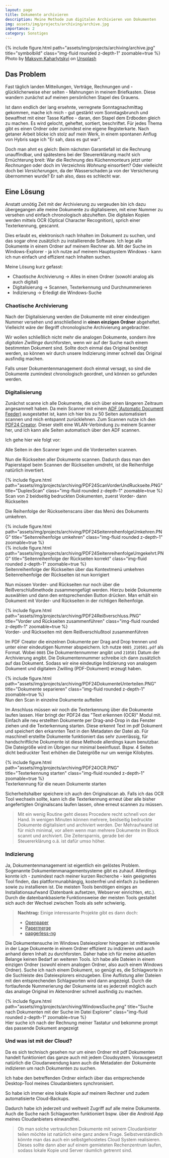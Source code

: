 ```yaml
---
layout: page
title: Dokumente archivieren
description: Meine Methode zum digitalen Archivieren von Dokumenten
img: assets/img/projects/archiving/archive.jpg
importance: 2
category: Sonstiges
---
```


<div class="row">
    <div class="col-sm mt-3 mt-md-0 text-center">
        {% include figure.html path="assets/img/projects/archiving/archive.jpg" title="symbolbild" class="img-fluid rounded z-depth-1" zoomable=true %}
    </div>
</div>
<div class="caption">
  Photo by <a href="https://unsplash.com/es/@qwitka?utm_source=unsplash&utm_medium=referral&utm_content=creditCopyText">Maksym Kaharlytskyi</a> on <a href="https://unsplash.com/?utm_source=unsplash&utm_medium=referral&utm_content=creditCopyText">Unsplash</a>
</div>  

## Das Problem

Fast täglich landen Mitteilungen, Verträge, Rechnungen und - glücklicherweise eher selten - Mahnungen in meinem Briefkasten.
Diese wandern zunächst auf meinen persönlichen Stapel des Grauens.

Ist dann endlich der lang ersehnte, verregnete Sonntagnachmittag gekommen, mache ich mich - gut gestärkt vom Sonntagsbrunch und bewaffnet mit einer Tasse Kaffee - daran, den Stapel dem Erdboden gleich zu machen. Es wird gelocht, geheftet, sortiert, beschriftet. Für jedes Thema gibt es einen Ordner oder zumindest eine eigene Registerkarte.
Nach getaner Arbeit blicke ich stolz auf mein Werk, in einem spontanen Anflug von Hybris sage ich "Er sah, dass es gut war".

Doch man ahnt es gleich: Beim nächsten Garantiefall ist die Rechnung unauffindbar, und spätestens bei der Steuererklärung macht sich Ernüchterung breit:
War die Rechnung des Küchenmonteurs jetzt unter *Rechnungen* oder doch im Verzeichnis *Wohnung* einsortiert? Oder vielleicht doch bei *Versicherungen*, da der Wasserschaden ja von der Versicherung übernommen wurde?
Er sah also, dass es schlecht war.

## Eine Lösung

Anstatt unnötig Zeit mit der Archivierung zu vergeuden bin ich dazu übergegangen alle meine Dokumente zu digitalisieren, mit einer Nummer zu versehen und einfach chronologisch abzuheften.
Die digitalen Kopien werden mittels OCR (Optical Character Recognition), sprich einer Texterkennung, gescannt.

Dies erlaubt es, elektronisch nach Inhalten im Dokument zu suchen, und das sogar ohne zusätzlich zu installierende Software.
Ich lege alle Dokumente in einem Ordner auf meinem Rechner ab. Mit der Suche im Windows-Explorer - ja ich nutze auf meinem Hauptsystem Windows - kann ich nun einfach und effizient nach Inhalten suchen.

Meine Lösung kurz gefasst:

- Chaotische Archivierung &rarr; Alles in einen Ordner (sowohl analog als auch digital)
- Digitalisierung &rarr; Scannen, Texterkennung und Durchnummerieren
- Indizierung &rarr; Erledigt die Windows-Suche


### Chaotische Archivierung

Nach der Digitalisierung werden die Dokumente mit einer eindeutigen Nummer versehen und anschließend in **einen einzigen Ordner** abgeheftet.
Vielleicht wäre der Begriff chronologische Archivierung angebrachter.

Wir wollen schließlich nicht mehr die analogen Dokumente, sondern ihre *digitalen Zwillinge* durchforsten, wenn wir auf der Suche nach einem bestimmten Dokument sind.
Sollte doch einmal das Original benötigt werden, so können wir durch unsere Indizierung immer schnell das Original ausfindig machen.

Falls unser Dokumentenmanagement doch einmal versagt, so sind die Dokumente zumindest chronologisch geordnet, und können so gefunden werden. 

### Digitalisierung

Zunächst scanne ich alle Dokumente, die sich über einen längeren Zeitraum angesammelt haben.
Da mein Scanner mit einem [ADF (Automatic Document Feeder)](https://de.wikipedia.org/wiki/Automatischer_Vorlagenwechsler) ausgestattet ist, kann ich hier bis zu 50 Seiten automatisiert scannen und mich entspannt zurücklehnen.
Zum Scannen nutze ich den [PDF24 Creator](https://tools.pdf24.org/de/creator).
Dieser stellt eine WLAN-Verbindung zu meinem Scanner her, und ich kann alle Seiten automatisch über den ADF scannen.

Ich gehe hier wie folgt vor:

Alle Seiten in den Scanner legen und die Vorderseiten scannen.

Nun die Rückseiten aller Dokumente scannen. Dadurch dass man den Papierstapel beim Scannen der Rückseiten umdreht, ist die Reihenfolge natürlich invertiert.

<div class="row px-4">
    <div class="col-sm mt-3 mt-md-0">
        {% include figure.html path="assets/img/projects/archiving/PDF24ScanVorderUndRuckseite.PNG" title="DuplexScan" class="img-fluid rounded z-depth-1" zoomable=true %}
    </div>
</div>
<div class="caption">
    Scan von 2 beidseitig bedruckten Dokumenten, zuerst Vorder- dann Rückseiten
</div>

Die Reihenfolge der Rückseitenscans über das Menü des Dokuments umkehren.

<div class="row px-4">
    <div class="col-sm mt-3 mt-md-0">
        {% include figure.html path="assets/img/projects/archiving/PDF24SeitenreihenfolgeUmkehren.PNG" title="Seitenreihenfolge umkehren" class="img-fluid rounded z-depth-1" zoomable=true %}
    </div>
    <div class="col-sm mt-3 mt-md-0">
        {% include figure.html path="assets/img/projects/archiving/PDF24SeitenreihenfolgeUmgekehrt.PNG" title="Seitenreihenfolge der Rückseiten korrekt" class="img-fluid rounded z-depth-1" zoomable=true %}
    </div>
</div>
<div class="row px-4">
    <div class="col-sm mt-3 mt-md-0 caption">
        Seitenreihenfolge der Rückseiten über das Kontextmenü umkehren
    </div>
    <div class="col-sm mt-3 mt-md-0 caption">
        Seitenreihenfolge der Rückseiten ist nun korrigiert
    </div>
</div>

Nun müssen Vorder- und Rückseiten nur noch über die Reißverschlußmethode zusammengefügt werden. Hierzu beide Dokumente auswählen und dann den entsprechenden Button drücken. Man erhält ein Dokument mit Vorder- und Rückseiten in der richtigen Reihenfolge.

<div class="row px-4">
    <div class="col-sm mt-3 mt-md-0">
        {% include figure.html path="assets/img/projects/archiving/PDF24Reißverschluss.PNG" title="Vorder und Rückseiten zusammenführen" class="img-fluid rounded z-depth-1" zoomable=true %}
    </div>
</div>
<div class="caption">
    Vorder- und Rückseiten mit dem Reißverschlußtool zusammenführen
</div>

Im PDF Creator die einzelnen Dokumente per Drag and Drop trennen und unter einer eindeutigen Nummer abspeichern. Ich nutze `0085_210501.pdf` als Format.
Wobei `0085` Die Dokumentennummer angibt und `210501` Datum der Archivierung angibt. Die Dokumentennummer schreibe ich dann zusätzlich auf das Dokument.
Sodass wir eine eindeutige Indizierung von analogem Dokument und digitalem Zwilling (PDF-Dokument) erzeugt haben.

<div class="row px-4">
    <div class="col-sm mt-3 mt-md-0">
        {% include figure.html path="assets/img/projects/archiving/PDF24DokumenteUnterteilen.PNG" title="Dokumente separieren" class="img-fluid rounded z-depth-1" zoomable=true %}
    </div>
</div>
<div class="caption">
    Nun den Scan in einzelne Dokumente aufteilen
</div>

Im Anschluss müssen wir noch die Texterkennung über die Dokumente laufen lassen.
Hier bringt der PDF24 das "Text erkennen (OCR)" Modul mit.
Einfach alle neu erstellten Dokumente per Drag-and-Drop in das Fenster ziehen und die Texterkennung starten.
Diese erkennt Text im pdf Dokument und speichert den erkannten Text in den Metadaten der Datei ab.
Für maschinell erstellte Dokumente funktioniert das sehr zuverlässig, für handschriftliche Dokumente ist diese Methode allerdings kaum benutzbar.
Die Dateigröße wird im Übrigen nur minimal beeinflusst.
Bspw. 4 Seiten dicht bedruckter Text erhöhen die Dateigröße nur um wenige Kilobytes.

<div class="row px-4">
    <div class="col-sm mt-3 mt-md-0">
        {% include figure.html path="assets/img/projects/archiving/PDF24OCR.PNG" title="Texterkennung starten" class="img-fluid rounded z-depth-1" zoomable=true %}
    </div>
</div>
<div class="caption">
    Texterkennung für die neuen Dokumente starten
</div>

Sicherheitshalber speichere ich auch den Originalscan ab. Falls ich das OCR Tool wechseln sollte, kann ich die Texterkennung erneut über alle bisher angefertigten Originalscans laufen lassen, ohne erneut scannen zu müssen.

> Mit ein wenig Routine geht dieses Procedere recht schnell von der Hand. 
> In wenigen Minuten können mehrere, beidseitig bedruckte Dokumente digitalisiert und archiviert werden. 
> Der Mehraufwand ist für mich minimal, vor allem wenn man mehrere Dokumente im Block scannt und archiviert.
> Die Zeitersparnis, gerade bei der Steuererklärung o.ä. ist dafür umso höher.


### Indizierung

Ja, Dokumentenmanagement ist eigentlich ein gelöstes Problem. Sogenannte Dokumentenmanagementsysteme gibt es zuhauf.
Allerdings konnte ich - zumindest nach meiner kurzen Recherche - kein geeignetes Tool finden, das plattformunabhängig, kostenfrei und einfach zu bedienen sowie zu installieren ist. Die meisten Tools benötigen einiges an Installationsaufwand (Datenbank aufsetzen, Webserver einrichten, etc.). Durch die datenbankbasierte Funktionsweise der meisten Tools gestaltet sich auch der Wechsel zwischen Tools als sehr schwierig.

> **Nachtrag:** Einige interessante Projekte gibt es dann doch:
>  - [Openpaper](https://openpaper.work)
>  - [Papermerge](https://www.papermerge.com/)
>  - [papgerless-ng](https://github.com/jonaswinkler/paperless-ng)

Die Dokumentensuche im Windows Dateiexplorer hingegen ist mittlerweile in der Lage Dokumente in einem Ordner effizient zu indizieren und auch anhand deren Inhalt zu durchforsten.
Daher habe ich für meine aktuellen Belange keinen Bedarf an weiteren Tools.
Ich habe alle Dateien in einem einzigen Ordner (sowohl einem analogen Ordner, also auch einem Windows Ordner).
Suche ich nach einem Dokument, so genügt es, die Schlagworte in die Suchleiste des Dateiexplorers einzugeben.
Eine Auflistung aller Dateien mit den entsprechenden Schlagworten wird dann angezeigt.
Durch die fortlaufende Nummerierung der Dokumente ist es jederzeit möglich auch das analoge Original im Aktenordner schnell ausfindig zu machen.

<div class="row px-4">
    <div class="col-sm mt-3 mt-md-0">
        {% include figure.html path="assets/img/projects/archiving/WindowsSuche.png" title="Suche nach Dokumenten mit der Suche im Datei Explorer" class="img-fluid rounded z-depth-1" zoomable=true %}
    </div>
</div>
<div class="caption">
    Hier suche ich nach der Rechnung meiner Tastatur und bekomme prompt das passende Dokument angezeigt
</div>

### Und was ist mit der Cloud?

Da es sich technisch gesehen nur um einen Ordner mit pdf Dokumenten handelt funktioniert das ganze auch mit jedem Cloudsystem.
Vorausgesetzt natürlich die Cloudanwendung kann auch die Metadaten der Dokumente indizieren um nach Dokumenten zu suchen.

Ich habe den betreffenden Ordner einfach über das entsprechende Desktop-Tool meines Cloudanbieters synchronisiert.

So habe ich immer eine lokale Kopie auf meinem Rechner und zudem automatisierte Cloud-Backups.

Dadurch habe ich jederzeit und weltweit Zugriff auf alle meine Dokumente.
Auch die Suche nach Schlagworten funktioniert bspw. über die Android App meines Cloudanbieters einwandfrei.

> Ob man solche vertraulichen Dokumente mit seinem Cloudanbieter teilen möchte ist natürlich eine ganz andere Frage.
> Selbstverständlich könnte man das auch ein selbstgehostetes Cloud System realisieren.
> Dieses sollte dann aber auf einem gemieteten Rechenzentrum laufen, sodass lokale Kopie und Server räumlich getrennt sind.



